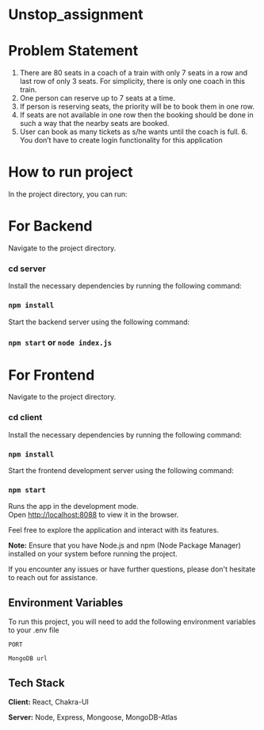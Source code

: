 # Unstop_assignment

# Problem Statement

1. There are 80 seats in a coach of a train with only 7 seats in a row and last row of only 3 seats. For
   simplicity, there is only one coach in this train.
2. One person can reserve up to 7 seats at a time.
3. If person is reserving seats, the priority will be to book them in one row.
4. If seats are not available in one row then the booking should be done in such a way that the nearby
   seats are booked.
5. User can book as many tickets as s/he wants until the coach is full. 6. You don’t have to create login
   functionality for this application

# How to run project

In the project directory, you can run:

# For Backend

Navigate to the project directory.

### cd server

Install the necessary dependencies by running the following command:

### `npm install`

Start the backend server using the following command:

### `npm start` or `node index.js`

# For Frontend

Navigate to the project directory.

### cd client

Install the necessary dependencies by running the following command:

### `npm install`

Start the frontend development server using the following command:

### `npm start`

Runs the app in the development mode.\
Open [http://localhost:8088](http://localhost:8088) to view it in the browser.

Feel free to explore the application and interact with its features.

**Note:** Ensure that you have Node.js and npm (Node Package Manager) installed on your system before running the project.

If you encounter any issues or have further questions, please don't hesitate to reach out for assistance.

## Environment Variables

To run this project, you will need to add the following environment variables to your .env file

`PORT`

`MongoDB url`

## Tech Stack

**Client:** React, Chakra-UI

**Server:** Node, Express, Mongoose, MongoDB-Atlas
